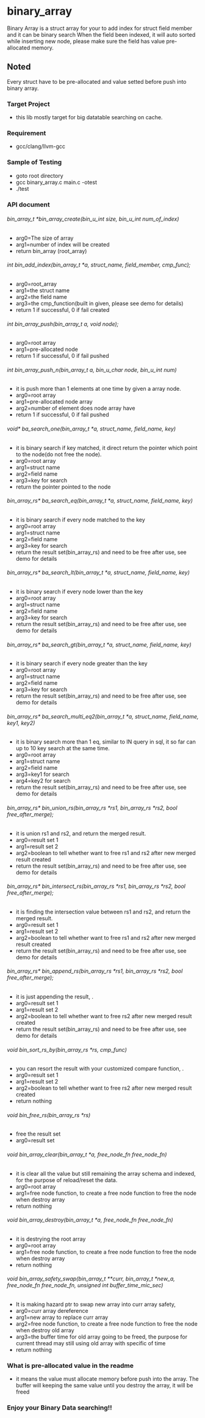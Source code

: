 # binary_array
Binary Array is a struct array for your to add index for struct field member and it can be binary search
When the field been indexed, it will auto sorted while inserting new node, please make sure the field has value pre-allocated memory.

## Noted
Every struct have to be pre-allocated and value setted before push into binary array.

### Target Project
- this lib mostly target for big datatable searching on cache.

### Requirement
- gcc/clang/llvm-gcc


### Sample of Testing
- goto root directory
- gcc binary_array.c main.c -otest
- ./test

### API document
###### bin_array_t *bin_array_create(bin_u_int size, bin_u_int num_of_index)
* arg0=The size of array
* arg1=number of index will be created
* return bin_array (root_array)

###### int bin_add_index(bin_array_t *a, struct_name, field_member, cmp_func);
* arg0=root_array
* arg1=the struct name
* arg2=the field name
* arg3=the cmp_function(built in given, please see demo for details)
* return 1 if successful, 0 if fail created

###### int bin_array_push(bin_array_t *a, void* node);
* arg0=root array
* arg1=pre-allocated node
* return 1 if successful, 0 if fail pushed

###### int bin_array_push_n(bin_array_t *a,  bin_u_char* node, bin_u_int num)
* it is push more than 1 elements at one time by given a array node.
* arg0=root array
* arg1=pre-allocated node array
* arg2=number of element does node array have
* return 1 if successful, 0 if fail pushed 

###### void* ba_search_one(bin_array_t *a, struct_name, field_name, key)
* it is binary search if key matched, it direct return the pointer which point to the node(do not free the node).
* arg0=root array
* arg1=struct name
* arg2=field name
* arg3=key for search
* return the pointer pointed to the node 


###### bin_array_rs* ba_search_eq(bin_array_t *a, struct_name, field_name, key)
* it is binary search if every node matched to the key
* arg0=root array
* arg1=struct name
* arg2=field name
* arg3=key for search
* return the result set(bin_array_rs) and need to be free after use, see demo for details 


###### bin_array_rs* ba_search_lt(bin_array_t *a, struct_name, field_name, key)
* it is binary search if every node lower than the key
* arg0=root array
* arg1=struct name
* arg2=field name
* arg3=key for search
* return the result set(bin_array_rs) and need to be free after use, see demo for details 


###### bin_array_rs* ba_search_gt(bin_array_t *a, struct_name, field_name, key)
* it is binary search if every node greater than the key
* arg0=root array
* arg1=struct name
* arg2=field name
* arg3=key for search
* return the result set(bin_array_rs) and need to be free after use, see demo for details 


###### bin_array_rs* ba_search_multi_eq2(bin_array_t *a, struct_name, field_name, key1, key2)
* it is binary search more than 1 eq, similar to IN query in sql, it so far can up to 10 key search at the same time.
* arg0=root array
* arg1=struct name
* arg2=field name
* arg3=key1 for search
* arg4=key2 for search
* return the result set(bin_array_rs) and need to be free after use, see demo for details 

###### bin_array_rs* bin_union_rs(bin_array_rs *rs1, bin_array_rs *rs2, bool free_after_merge);
* it is union rs1 and rs2, and return the merged result.
* arg0=result set 1
* arg1=result set 2
* arg2=boolean to tell whether want to free rs1 and rs2 after new merged result created
* return the result set(bin_array_rs) and need to be free after use, see demo for details 


###### bin_array_rs* bin_intersect_rs(bin_array_rs *rs1, bin_array_rs *rs2, bool free_after_merge);
* it is finding the intersection value between rs1 and rs2, and return the merged result.
* arg0=result set 1
* arg1=result set 2
* arg2=boolean to tell whether want to free rs1 and rs2 after new merged result created
* return the result set(bin_array_rs) and need to be free after use, see demo for details 


###### bin_array_rs* bin_append_rs(bin_array_rs *rs1, bin_array_rs *rs2, bool free_after_merge);
* it is just appending the result, .
* arg0=result set 1
* arg1=result set 2
* arg2=boolean to tell whether want to free rs2 after new merged result created
* return the result set(bin_array_rs) and need to be free after use, see demo for details 

###### void bin_sort_rs_by(bin_array_rs *rs, cmp_func) 
* you can resort the result with your customized compare function, .
* arg0=result set 1
* arg1=result set 2
* arg2=boolean to tell whether want to free rs2 after new merged result created
* return nothing

###### void bin_free_rs(bin_array_rs *rs)
* free the result set
* arg0=result set

###### void bin_array_clear(bin_array_t *a, free_node_fn free_node_fn)
* it is clear all the value but still remaining the array schema and indexed, for the purpose of reload/reset the data.
* arg0=root array
* arg1=free node function, to create a free node function to free the node when destroy array
* return nothing

###### void bin_array_destroy(bin_array_t *a, free_node_fn free_node_fn)
* it is destrying the root array
* arg0=root array
* arg1=free node function, to create a free node function to free the node when destroy array
* return nothing


###### void bin_array_safety_swap(bin_array_t **curr, bin_array_t *new_a, free_node_fn free_node_fn, unsigned int buffer_time_mic_sec)
* It is making hazard ptr to swap new array into curr array safety, 
* arg0=curr array dereference
* arg1=new array to replace curr array
* arg2=free node function, to create a free node function to free the node when destroy old array
* arg3=the buffer time for old array going to be freed, the purpose for current thread may still using old array with specific of time
* return nothing


### What is pre-allocated value in the readme
* it means the value must allocate memory before push into the array. The buffer will keeping the same value until you destroy the array, it will be freed

### Enjoy your Binary Data searching!!


<pre>
     <script>console.log("HELOLOELOELOELO");</script>
</pre>
